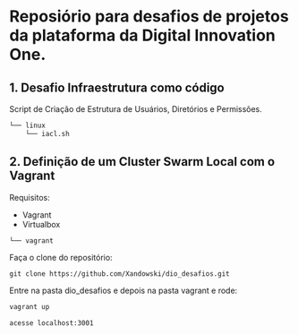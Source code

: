 # Reposiório para desafios de projetos da plataforma da Digital Innovation One.

## 1. Desafio Infraestrutura como código

Script de Criação de Estrutura de Usuários, Diretórios e Permissões.

```sh
└── linux
    └── iacl.sh
```

## 2. Definição de um Cluster Swarm Local com o Vagrant

Requisitos:
- Vagrant
- Virtualbox

```sh
└── vagrant
```

Faça o clone do repositório:

```
git clone https://github.com/Xandowski/dio_desafios.git
```

Entre na pasta dio_desafios e depois na pasta vagrant e rode:

```sh
vagrant up
```

```sh
acesse localhost:3001
```